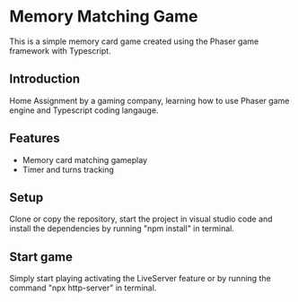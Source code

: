 # Memory Matching Game

This is a simple memory card game created using the Phaser game framework with Typescript.

## Introduction

Home Assignment by a gaming company, learning how to use Phaser game engine and Typescript coding langauge.

## Features

- Memory card matching gameplay
- Timer and turns tracking


## Setup

Clone or copy the repository, start the project in visual studio code and install the dependencies by running "npm install" in terminal.

## Start game 

Simply start playing activating the LiveServer feature or by running the command "npx http-server" in terminal.
